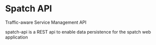 # Spatch API
Traffic-aware Service Management API

spatch-api is a REST api to enable data persistence for the spatch web application
